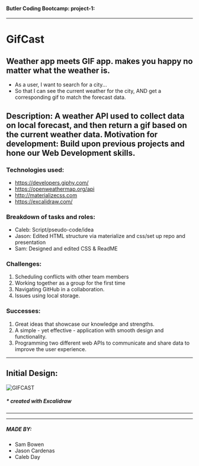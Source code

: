 #### Butler Coding Bootcamp: project-1:
_______________________________________
# GifCast
Weather app meets GIF app. makes you happy no matter what the weather is.
---

- As a user, I want to search for a city...
- So that I can see the current weather for the city, AND get a corresponding gif to match the forecast data.


Description: A weather API used to collect data on local forecast, and then return a gif based on the current weather data.
Motivation for development: Build upon previous projects and hone our Web Development skills.
---

### Technologies used:

- https://developers.giphy.com/
- https://openweathermap.org/api
- http://materializecss.com
- https://excalidraw.com/

### Breakdown of tasks and roles:

- Caleb: Script/pseudo-code/idea
- Jason: Edited HTML structure via materialize and css/set up repo and presentation
- Sam: Designed and edited CSS & ReadME

### Challenges:

1. Scheduling conflicts with other team members
2. Working together as a group for the first time
3. Navigating GitHub in a collaboration.
4. Issues using local storage.

### Successes:

1. Great ideas that showcase our knowledge and strengths.
2. A simple - yet effective - application with smooth design and functionality.
3. Programming two different web APIs to communicate and share data to improve the user experience.
---

## Initial Design:

![GIFCAST](https://user-images.githubusercontent.com/100164686/163264370-fa9311bf-5930-496d-84fd-4a5bce1eb129.png)


##### \* created with Excalidraw
---


---
##### MADE BY:
- Sam Bowen
- Jason Cardenas
- Caleb Day